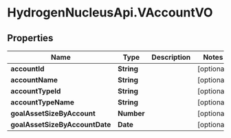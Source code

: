 # HydrogenNucleusApi.VAccountVO

## Properties
Name | Type | Description | Notes
------------ | ------------- | ------------- | -------------
**accountId** | **String** |  | [optional] 
**accountName** | **String** |  | [optional] 
**accountTypeId** | **String** |  | [optional] 
**accountTypeName** | **String** |  | [optional] 
**goalAssetSizeByAccount** | **Number** |  | [optional] 
**goalAssetSizeByAccountDate** | **Date** |  | [optional] 


